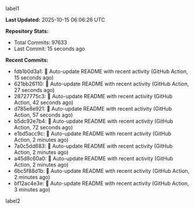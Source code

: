 
label1 
<!-- ACTIVITY_START -->
**Last Updated:** 2025-10-15 06:06:28 UTC

**Repository Stats:**
- Total Commits: 97633
- Last Commit: 15 seconds ago

**Recent Commits:**
- fdb1b0d3a1: 🤖 Auto-update README with recent activity (GitHub Action, 15 seconds ago)
- 621bb26110: 🤖 Auto-update README with recent activity (GitHub Action, 27 seconds ago)
- 28727775c3: 🤖 Auto-update README with recent activity (GitHub Action, 42 seconds ago)
- d785e8e921: 🤖 Auto-update README with recent activity (GitHub Action, 57 seconds ago)
- b5dc92e7b4: 🤖 Auto-update README with recent activity (GitHub Action, 72 seconds ago)
- e1bd5acc9c: 🤖 Auto-update README with recent activity (GitHub Action, 2 minutes ago)
- 7a0c5dd683: 🤖 Auto-update README with recent activity (GitHub Action, 2 minutes ago)
- a45d8c60a0: 🤖 Auto-update README with recent activity (GitHub Action, 2 minutes ago)
- 6bc5f88d1b: 🤖 Auto-update README with recent activity (GitHub Action, 2 minutes ago)
- bf12ac4e3e: 🤖 Auto-update README with recent activity (GitHub Action, 3 minutes ago)
<!-- ACTIVITY_END -->

label2
